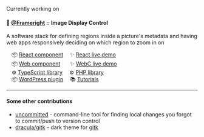Currently working on

#### 🚀 [@Frameright](https://github.com/Frameright) :: Image Display Control

A software stack for defining regions inside a picture's metadata and having web
apps responsively deciding on which region to zoom in on

&emsp;📦 [React component](https://github.com/Frameright/react-image-display-control/)
&emsp;✨ [React live demo](https://react.frameright.io)<br />
&emsp;📦 [Web component](https://github.com/Frameright/image-display-control-web-component)
&emsp;&nbsp;&nbsp;✨ [WebC live demo](https://webc.frameright.io)<br />
&emsp;⚙️ [TypeScript library](https://github.com/Frameright/image-display-control-metadata-parser)
&emsp;⚙️ [PHP library](https://github.com/Frameright/image-display-control-metadata-parser)<br />
&emsp;📦 [WordPress plugin](https://github.com/frameright/image-display-control-wordpress/)
&emsp;📚 [Tutorials](https://www.frameright.io/blog)

---

#### Some other contributions

* [uncommitted](https://github.com/brandon-rhodes/uncommitted/) - command-line
  tool for finding local changes you forgot to commit/push to version control
* [dracula/gitk](https://draculatheme.com/gitk) - dark theme for
  [gitk](https://git-scm.com/docs/gitk)
